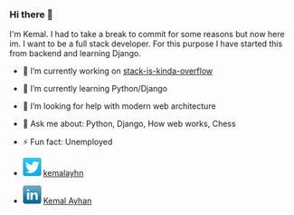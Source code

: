### Hi there 👋

I'm Kemal. I had to take a break to commit for some reasons but now here im. 
I want to be a full stack developer. For this purpose I have started this from backend and learning Django.

- 🔭 I’m currently working on [stack-is-kinda-overflow](https://github.com/kemalayhan/stack-is-kinda-overflow)
- 🌱 I’m currently learning Python/Django
- 🤔 I’m looking for help with modern web architecture 
- 💬 Ask me about: Python, Django, How web works, Chess
- ⚡ Fun fact: Unemployed

- ![Twitter](/twitter-32x32.png) [kemalayhn](https://twitter.com/kemalayhn)
- ![Linkedin](/linkedin-32x32.png) [Kemal Ayhan](https://www.linkedin.com/in/kemal-ayhan-5345b4172/)
